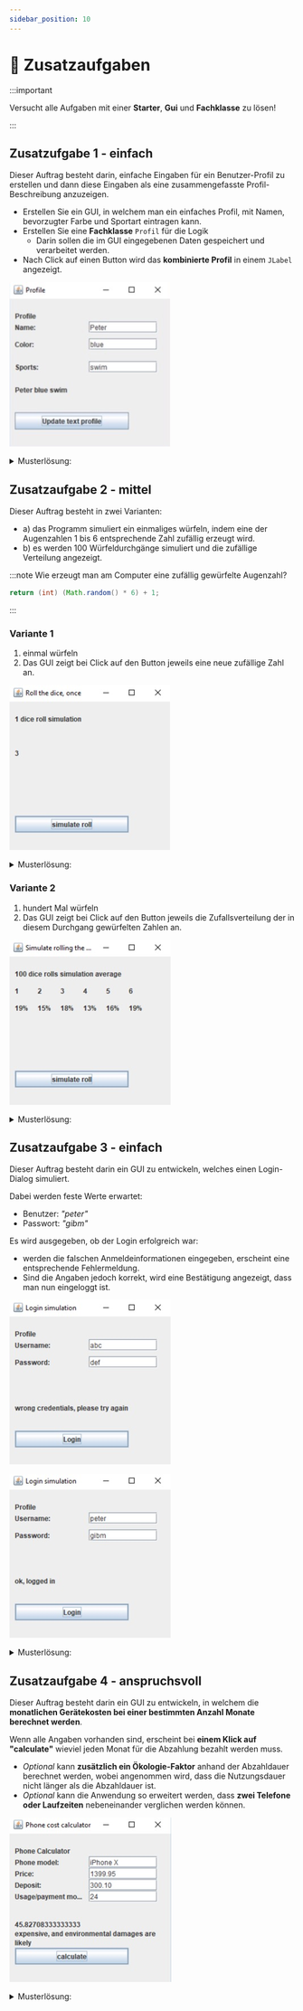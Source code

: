 ```yaml
---
sidebar_position: 10
---
```


# 🦸 Zusatzaufgaben

:::important

Versucht alle Aufgaben mit einer **Starter**, **Gui** und **Fachklasse** zu lösen!

:::

## Zusatzufgabe 1 - einfach

Dieser Auftrag besteht darin, einfache Eingaben für ein Benutzer-Profil zu erstellen und dann diese Eingaben als eine zusammengefasste Profil-Beschreibung anzuzeigen.

<div class="grid"><div>

- Erstellen Sie ein GUI, in welchem man ein einfaches Profil, mit Namen, bevorzugter Farbe und Sportart eintragen kann.
- Erstellen Sie eine **Fachklasse** `Profil` für die Logik
  - Darin sollen die im GUI eingegebenen Daten gespeichert und verarbeitet werden.
- Nach Click auf einen Button wird das **kombinierte Profil** in einem `JLabel` angezeigt.

</div><div>

![](../img/zusatz-auftrag1.png)

</div></div>

<details><summary>Musterlösung:</summary>

```java title="Profile.java"
public class Profile {
    private String name = "";
    private String favoriteColor = "";
    private String favoriteSports = "";

    public void setName(String name) {
        this.name = name;
    }

    public void setFavoriteColor(String favoriteColor) {
        this.favoriteColor = favoriteColor;
    }

    public void setFavoriteSports(String favoriteSports) {
        this.favoriteSports = favoriteSports;
    }

    public String getProfileDescription() {
        return name + " " + favoriteColor + " " + favoriteSports;
    }
}
```

```java title="ProfileGUI.java"
import java.awt.event.ActionEvent;
import java.awt.event.ActionListener;

import javax.swing.JButton;
import javax.swing.JFrame;
import javax.swing.JLabel;
import javax.swing.JTextField;

public class ProfileGUI extends JFrame implements ActionListener {
	JLabel titleLabel = new JLabel("Profile");
	JLabel nameLabel = new JLabel("Name:");
	JTextField nameField = new JTextField();
	JLabel favColorLabel = new JLabel("Color:");
	JTextField favColorField = new JTextField();
	JLabel favSportsLabel = new JLabel("Sports:");
	JTextField favSportsField = new JTextField();
	JLabel descriptionLabel = new JLabel();
	JButton profileButton = new JButton("Update text profile");
	Profile profile = new Profile();

	public void showDialog() {
		setLayout(null);
		titleLabel.setBounds(10, 20, 200, 20);
		int labelWith = 120;
		int fieldIndentation = 140;
		int line1 = 40;
		nameLabel.setBounds(10, line1, labelWith, 20);
		nameField.setBounds(fieldIndentation, line1, labelWith, 20);
		int line2 = 70;
		favColorLabel.setBounds(10, line2, labelWith, 20);
		favColorField.setBounds(fieldIndentation, line2, labelWith, 20);
		int line3 = 110;
		favSportsLabel.setBounds(10, line3, labelWith, 20);
		favSportsField.setBounds(fieldIndentation, line3, labelWith, 20);
		descriptionLabel.setBounds(10, 150, 250, 20);
		profileButton.setBounds(10, 200, 200, 30);
		add(titleLabel);
		add(nameLabel);
		add(nameField);
		add(favColorLabel);
		add(favColorField);
		add(favSportsLabel);
		add(favSportsField);
		add(descriptionLabel);
		add(profileButton);
		profileButton.addActionListener(this);
		setDefaultCloseOperation(EXIT_ON_CLOSE);
		setSize(300, 300);
		setTitle("Profile");
		setVisible(true);
	}

	public void actionPerformed(ActionEvent arg0) {
		profile.setName(nameField.getText());
		profile.setFavoriteColor(favColorField.getText());
		profile.setFavoriteSports(favSportsField.getText());
		descriptionLabel.setText(profile.getProfileDescription());
	}
}
```

```java title="ProfileGUIStarter.java"
public class ProfileGUIStarter {

	public static void main(String[] args) {
		ProfileGUI gui = new ProfileGUI();
		gui.showDialog();
	}

}
```

</details>

<!-- Durch SOL
### Punkte

- 1 Punkt, wenn Name, Color, Sports direkt in der actionPerformed-Methode kombiniert werden.
- 2 Punkte, wenn Name, Color, Sports erst in der zur Verfügung gestellten Fachklasse Profile gespeichert werden, und dann von dort als eine `profileDescription` abgerufen werden.
- 3 Punkte, wenn Sie die Fachklasse Profile selbst programmiert haben.
-->

## Zusatzaufgabe 2 - mittel

Dieser Auftrag besteht in zwei Varianten:

- a) das Programm simuliert ein einmaliges würfeln, indem eine der Augenzahlen 1 bis 6 entsprechende Zahl zufällig erzeugt wird.
- b) es werden 100 Würfeldurchgänge simuliert und die zufällige Verteilung angezeigt.

:::note Wie erzeugt man am Computer eine zufällig gewürfelte Augenzahl?

```java
return (int) (Math.random() * 6) + 1;
```

:::

### Variante 1

<div class="grid"><div>

1. einmal würfeln
2. Das GUI zeigt bei Click auf den Button jeweils eine neue zufällige Zahl an.

</div><div>

![](../img/zusatz-auftrag2-variante1.png)

</div></div>

<!--
Punkte:
- 2 Punkte, wenn Fachklasse fertig übernommen,
- 3 Punkte, wenn auch Fachklasse selbst programmiert,
-->

<details><summary>Musterlösung:</summary>

```java title="Dice.java"
public class Dice {
    // kann static sein, da keine Instanz-Variablen verwendet werden
    public static int roll() {
        return (int) (Math.random() * 6) + 1;
    }

    // nur zum testen von sich selbst
    public static void main(String[] args) {
        System.out.println(Dice.roll());
    }
}
```

```java title="DiceGUI.java"
import java.awt.event.ActionEvent;
import java.awt.event.ActionListener;

import javax.swing.JButton;
import javax.swing.JFrame;
import javax.swing.JLabel;

public class DiceGUI extends JFrame implements ActionListener {
	JLabel titleLabel = new JLabel("1 dice roll simulation");
	JLabel oneLabel = new JLabel();
	JButton rollButton = new JButton("simulate roll");
	Dice dice = new Dice();

	public void showDialog() {
		setLayout(null);
		titleLabel.setBounds(10, 20, 200, 20);
		oneLabel.setBounds(10, 80, 30, 20);
		rollButton.setBounds(10, 200, 200, 30);
		add(titleLabel);
		add(oneLabel);
		add(rollButton);
		rollButton.addActionListener(this);
		setDefaultCloseOperation(EXIT_ON_CLOSE);
		setSize(300, 300);
		setTitle("");
		setVisible(true);
	}

	public void actionPerformed(ActionEvent arg0) {
		oneLabel.setText(Integer.toString(dice.roll()));
	}
}
```

```java title="DiceGUIStarter.java"
public class DiceGUIStarter {

	public static void main(String[] args) {
		DiceGUI gui = new DiceGUI();
		gui.showDialog();
	}

}
```

</details>

### Variante 2

<div class="grid"><div>

1. hundert Mal würfeln
2. Das GUI zeigt bei Click auf den Button jeweils die Zufallsverteilung der in diesem Durchgang gewürfelten Zahlen an.

</div><div>

![](../img/zusatz-auftrag2-variante2.png)

</div></div>

<details><summary>Musterlösung:</summary>

```java title="MultiDice.java"
public class MultiDice {

	public static int[] rollTimes(int times) {
		int[] counts = { 0, 0, 0, 0, 0, 0 }; // pro Zahl eine Stelle
		for (int i = 0; i < times; i++) {
			int randomNumber = rollOnce(); // würfeln
			counts[randomNumber - 1]++; // index startet bei 0 daher -1
			// counts[rollOnce() - 1]++; // das würde auch gehen
		}
		return counts; // gibt Array zurück mit allen Zahlen
	}

	public static int rollOnce() {
		return (int) (Math.random() * (6 - 1 + 1)) + 1;
	}

	// nur zum testen von sich selbst
	public static void main(String[] args) {
        // hier könnte man auch 217 mal würfeln
        // dann müsste man die % Angaben aber auch normalisieren!
		int[] counts = MultiDice.rollTimes(100);
		for (int i = 0; i < counts.length; i++) {
			System.out.println((i + 1) + ": " + counts[i] + "%");
		}
	}

}
```

```java title="MultiDiceGUI.java"
import java.awt.event.ActionEvent;
import java.awt.event.ActionListener;

import javax.swing.JButton;
import javax.swing.JFrame;
import javax.swing.JLabel;

public class MultiDiceGUI extends JFrame implements ActionListener {
	JLabel titleLabel = new JLabel("100 dice rolls simulation average");
	JLabel oneLabel = new JLabel();
	JLabel twoLabel = new JLabel();
	JLabel threeLabel = new JLabel();
	JLabel fourLabel = new JLabel();

	JLabel fiveLabel = new JLabel();
	JLabel sixLabel = new JLabel();
	JLabel oneTitleLabel = new JLabel("1");
	JLabel twoTitleLabel = new JLabel("2");
	JLabel threeTitleLabel = new JLabel("3");
	JLabel fourTitleLabel = new JLabel("4");
	JLabel fiveTitleLabel = new JLabel("5");
	JLabel sixTitleLabel = new JLabel("6");
	JButton rollButton = new JButton("simulate roll");
	MultiDice dicer = new MultiDice();

	public void showDialog() {
		setLayout(null);
		titleLabel.setBounds(10, 20, 200, 20);
		int line2 = 50;
		oneTitleLabel.setBounds(10, line2, 30, 20);
		twoTitleLabel.setBounds(50, line2, 30, 20);
		threeTitleLabel.setBounds(90, line2, 30, 20);
		fourTitleLabel.setBounds(130, line2, 30, 20);
		fiveTitleLabel.setBounds(170, line2, 30, 20);
		sixTitleLabel.setBounds(210, line2, 30, 20);
		int line3 = 80;
		oneLabel.setBounds(10, line3, 30, 20);
		twoLabel.setBounds(50, line3, 30, 20);
		threeLabel.setBounds(90, line3, 30, 20);
		fourLabel.setBounds(130, line3, 30, 20);
		fiveLabel.setBounds(170, line3, 30, 20);
		sixLabel.setBounds(210, line3, 30, 20);
		rollButton.setBounds(10, 200, 200, 30);
		add(oneTitleLabel);
		add(twoTitleLabel);
		add(threeTitleLabel);
		add(fourTitleLabel);
		add(fiveTitleLabel);
		add(sixTitleLabel);
		add(titleLabel);
		add(oneLabel);
		add(twoLabel);
		add(threeLabel);
		add(fourLabel);
		add(fiveLabel);
		add(sixLabel);
		add(rollButton);

		rollButton.addActionListener(this);
		setDefaultCloseOperation(EXIT_ON_CLOSE);
		setSize(300, 300);
		setTitle("");
		setVisible(true);
	}

	public void actionPerformed(ActionEvent arg0) {
		int[] counts = MultiDice.rollTimes(100);
		oneLabel.setText(counts[0] + "%");
		twoLabel.setText(counts[1] + "%");
		threeLabel.setText(counts[2] + "%");
		fourLabel.setText(counts[3] + "%");
		fiveLabel.setText(counts[4] + "%");
		sixLabel.setText(counts[5] + "%");
	}
}
```

```java title="MultiDiceGUIStarter.java"
public class MultiDiceGUIStarter {

	public static void main(String[] args) {
		MultiDiceGUI gui = new MultiDiceGUI();
		gui.showDialog();
	}

}
```

</details>

<!--
Punkte:
- 3 Punkte, wenn Fachklasse fertig übernommen,
- 4 Punkte, wenn Fachklasse selbst programmiert,
-->

## Zusatzaufgabe 3 - einfach

<div class="grid"><div>

Dieser Auftrag besteht darin ein GUI zu entwickeln, welches einen Login-Dialog simuliert.

Dabei werden feste Werte erwartet:

- Benutzer: _"peter"_
- Passwort: _"gibm"_

Es wird ausgegeben, ob der Login erfolgreich war:

- werden die falschen Anmeldeinformationen eingegeben, erscheint eine entsprechende Fehlermeldung.
- Sind die Angaben jedoch korrekt, wird eine Bestätigung angezeigt, dass man nun eingeloggt ist.

</div><div>

![](../img/zusatz-auftrag3-wrong.png)

![](../img/zusatz-auftrag3-successfull.png)

</div></div>

<details><summary>Musterlösung:</summary>

```java title="Login.java"
public class Login {

	// ACHTUNG! NIE Passwörter in Klartext im Code haben. Dies hier ist nur zur Übung.
	//          Passwörter werden üblicherweise als HASH gespeichert
	//          - https://de.wikipedia.org/wiki/Kryptographische_Hashfunktion
	private String userNameAnswer = "bitte-setzte-mich-via-konstruktor";
	private String passwordAnswer = "bitte-setzte-mich-via-konstruktor";
	private String userName = "";
	private String password = "";

	public Login(String userNameAnswer, String passwordAnswer) {
		this.userNameAnswer = userNameAnswer;
		this.passwordAnswer = passwordAnswer;
	}

	public void setPassword(String password) {
		this.password = password;
	}

	public void setUserName(String userName) {
		this.userName = userName;
	}

	public String getLoginStateText() {
		if (this.isSuccessfull()) {
			return "ok, logged in";
		}
		return "wrong credentials, please try again";
	}

	private boolean isSuccessfull() {
		return this.password.equals(this.passwordAnswer)
            && this.userName.equals(this.userNameAnswer);
	}

	// nur zum testen von sich selbst
	public static void main(String[] args) {
		Login login = new Login("peter", "gibm");
		login.setUserName("peter");
		login.setPassword("nicht-korrektes-password");
		System.out.println(login.getLoginStateText());
		login.setPassword("gibm");
		System.out.println(login.getLoginStateText());
	}
}
```

```java title="LoginGUI.java"
import java.awt.event.ActionEvent;
import java.awt.event.ActionListener;

import javax.swing.JButton;
import javax.swing.JFrame;
import javax.swing.JLabel;
import javax.swing.JTextField;

public class LoginGUI extends JFrame implements ActionListener {
	JLabel titleLabel = new JLabel("Profile");
	JLabel nameLabel = new JLabel("Username:");
	JTextField nameField = new JTextField();
	JLabel passwordLabel = new JLabel("Password:");
	JTextField passwordField = new JTextField();
	JLabel loginInfoLabel = new JLabel();
	JButton loginButton = new JButton("Login");
	Login login = new Login("peter", "gibm");

	public void showDialog() {
		setLayout(null);
		titleLabel.setBounds(10, 20, 200, 20);
		int labelWith = 120;
		int fieldIndentation = 140;
		int line1 = 40;
		nameLabel.setBounds(10, line1, labelWith, 20);
		nameField.setBounds(fieldIndentation, line1, labelWith, 20);
		int line2 = 70;
		passwordLabel.setBounds(10, line2, labelWith, 20);
		passwordField.setBounds(fieldIndentation, line2, labelWith, 20);
		loginInfoLabel.setBounds(10, 150, 250, 20);
		loginButton.setBounds(10, 200, 200, 30);
		add(titleLabel);
		add(nameLabel);
		add(nameField);
		add(passwordLabel);
		add(passwordField);
		add(loginInfoLabel);
		add(loginButton);
		loginButton.addActionListener(this);
		setDefaultCloseOperation(EXIT_ON_CLOSE);
		setSize(300, 300);
		setTitle("Login simulation");
		setVisible(true);
	}

	public void actionPerformed(ActionEvent arg0) {
		login.setUserName(nameField.getText());
		login.setPassword(passwordField.getText());
		loginInfoLabel.setText(login.getLoginStateText());
	}
}
```

```java title="LoginStarter.java"
public class LoginStarter {

	public static void main(String[] args) {
		LoginGUI gui = new LoginGUI();
		gui.showDialog();
	}

}
```

</details>

<!--
Punkte:
- 1 Punkt, wenn Fachklasse fertig übernommen,
- 2 Punkte, wenn auch Fachklasse selbst
programmiert,
-->

## Zusatzaufgabe 4 - anspruchsvoll

<div class="grid"><div>

Dieser Auftrag besteht darin ein GUI zu entwickeln, in welchem die **monatlichen Gerätekosten bei einer bestimmten Anzahl Monate berechnet werden**.

Wenn alle Angaben vorhanden sind, erscheint bei **einem Klick auf "calculate"** wieviel jeden Monat für die Abzahlung bezahlt werden muss.

- _Optional_ kann **zusätzlich ein Ökologie-Faktor** anhand der Abzahldauer berechnet werden, wobei angenommen wird, dass die Nutzungsdauer nicht länger als die Abzahldauer ist.
- _Optional_ kann die Anwendung so erweitert werden, dass **zwei Telefone oder Laufzeiten** nebeneinander verglichen werden können.

</div><div>

![](../img/zusatz-auftrag4.png)

</div></div>

<details><summary>Musterlösung:</summary>

```java title="PhoneCalculator.java"
public class PhoneCalculator {
	private String model;
	private double price;
	private double deposit;
	private int months;

	public void setModel(String model) {
		this.model = model;
	}

	public String getModel() {
		return this.model;
	}

	public void setPrice(double price) {
		this.price = price;
	}

	public double getPrice() {
		return this.price;
	}

	public void setDeposit(double deposit) {
		this.deposit = deposit;
	}

	public double getDeposit() {
		return this.deposit;
	}

	public void setMonths(int months) {
		this.months = months;
	}

	public int getMonths() {
		return this.months;
	}

	public double calculateMonthlyCosts() {
		return (price - deposit) / months;
	}

	public String calculateEcologicFootprint() {
		if (months < 13) {
			return "expensive, and strong environmental damages are likely";
		} else if (months >= 14 && months <= 24) {
			return "expensive, and environmental damages are likely";
		}
		return "less environmental damages due to longer usage period";
	}

    // nur zum testen von sich selbst
	public static void main(String[] args) {
		PhoneCalculator calculator = new PhoneCalculator();
        calculator.setModel("iPhone X");
        calculator.setPrice(1399.95d);
        calculator.setDeposit(300.10d);
        calculator.setMonths(24);

        System.out.println("Costs: " + calculator.calculateMonthlyCosts());
        System.out.println("Environment: " + calculator.calculateEcologicFootprint());
	}
}

```

```java title="PhoneCalculatorGUI.java"
import java.awt.event.ActionEvent;
import java.awt.event.ActionListener;

import javax.swing.JButton;
import javax.swing.JFrame;
import javax.swing.JLabel;
import javax.swing.JTextField;

public class PhoneCalulatorGUI extends JFrame implements ActionListener {
	JLabel titleLabel = new JLabel("Phone Calculator");
	JLabel nameLabel = new JLabel("Phone model:");
	JTextField nameField = new JTextField();
	JLabel priceLabel = new JLabel("Price:");
	JTextField priceField = new JTextField();
	JLabel depositLabel = new JLabel("Deposit:");
	JTextField depositField = new JTextField();
	JLabel monthsLabel = new JLabel("Usage/payment months:");
	JTextField monthsField = new JTextField();
	JLabel descriptionLabel = new JLabel();
	JButton profileButton = new JButton("calculate");
	PhoneCalculator calculator = new PhoneCalculator();

	public void showDialog() {
		setLayout(null);
		titleLabel.setBounds(10, 20, 200, 20);
		int labelWith = 120;
		int fieldIndentation = 140;
		int line1 = 40;
		nameLabel.setBounds(10, line1, labelWith, 20);
		nameField.setBounds(fieldIndentation, line1, labelWith, 20);
		int line2 = 60;
		priceLabel.setBounds(10, line2, labelWith, 20);
		priceField.setBounds(fieldIndentation, line2, labelWith, 20);
		int line3 = 80;
		depositLabel.setBounds(10, line3, labelWith, 20);
		depositField.setBounds(fieldIndentation, line3, labelWith, 20);
		int line4 = 100;
		monthsLabel.setBounds(10, line4, labelWith, 20);
		monthsField.setBounds(fieldIndentation, line4, labelWith, 20);
		descriptionLabel.setBounds(10, 150, 250, 50);
		profileButton.setBounds(10, 200, 200, 30);
		add(titleLabel);
		add(nameLabel);
		add(nameField);
		add(priceLabel);
		add(priceField);
		add(depositLabel);
		add(depositField);
		add(monthsLabel);
		add(monthsField);
		add(descriptionLabel);
		add(profileButton);
		profileButton.addActionListener(this);
		setDefaultCloseOperation(EXIT_ON_CLOSE);
		setSize(300, 300);
		setTitle("Phone cost calculator");
		setVisible(true);
	}

	public void actionPerformed(ActionEvent arg0) {
		calculator.setModel(nameField.getText());
		calculator.setPrice(Double.parseDouble(priceField.getText()));
		calculator.setDeposit(Double.parseDouble(depositField.getText()));
		calculator.setMonths(Integer.parseInt(monthsField.getText()));
        // Hier werden die zwei Variablen mal anders als mit `+` in einen String eingefügt.
        // Dies ist eigentlich die bessere Variante!
		String costResult = "<html>%s</br>%s</html>".formatted(calculator.calculateMonthlyCosts(),
				calculator.calculateEcologicFootprint());
		descriptionLabel.setText(costResult);
	}
}
```

```java title="PhoneCalculatorGUIStarter.java"
public class PhoneCalculatorGUIStarter {

	public static void main(String[] args) {
		PhoneCalulatorGUI gui = new PhoneCalulatorGUI();
		gui.showDialog();
	}

}
```

</details>

<!--
Punkte:
- 2 Punkte, wenn Fachklasse fertig übernommen,
- 4 Punkte, wenn auch Fachklasse selbst programmiert,
- 5 Punkte, wenn zusätzlich zwei Geräte nebeneinander dargestellt und verglichen werden
-->
